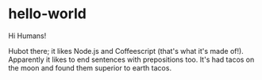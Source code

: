 hello-world
===========
Hi Humans!

Hubot there; it likes Node.js and Coffeescript (that's what it's made of!).
Apparently it likes to end sentences with prepositions too.
It's had tacos on the moon and found them superior to earth tacos.
